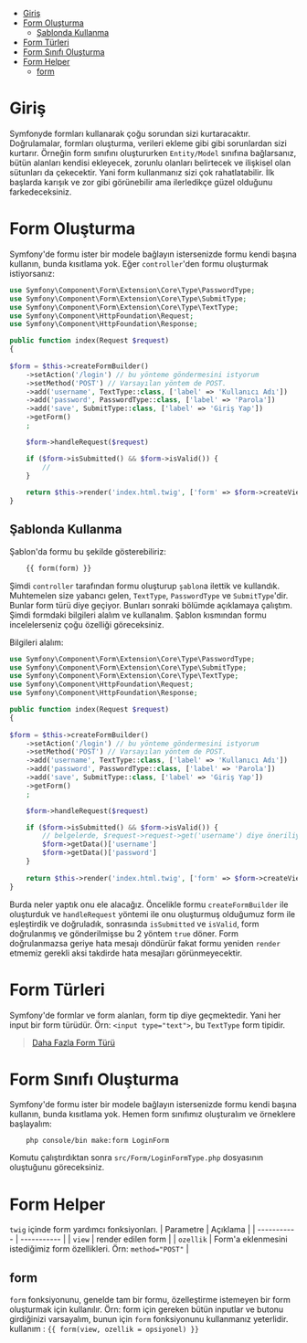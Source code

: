 - [Giriş](#giriş)
- [Form Oluşturma](#form-oluşturma)
  - [Şablonda Kullanma](#şablonda-kullanma)
- [Form Türleri](#form-türleri)
- [Form Sınıfı Oluşturma](#form-sınıfı-oluşturma)
- [Form Helper](#form-helper)
  - [form](#form)
# Giriş 
Symfonyde formları kullanarak çoğu sorundan sizi kurtaracaktır. Doğrulamalar, formları oluşturma, verileri ekleme gibi gibi sorunlardan sizi kurtarır. Örneğin form sınıfını oluştururken `Entity/Model` sınıfına bağlarsanız, bütün alanları kendisi ekleyecek, zorunlu olanları belirtecek ve ilişkisel olan sütunları da çekecektir. Yani form kullanmanız sizi çok rahatlatabilir. İlk başlarda karışık ve zor gibi görünebilir ama ilerledikçe güzel olduğunu farkedeceksiniz.

# Form Oluşturma
Symfony'de formu ister bir modele bağlayın istersenizde formu kendi başına kullanın, bunda kısıtlama yok. Eğer `controller`'den formu oluşturmak istiyorsanız:
```php
use Symfony\Component\Form\Extension\Core\Type\PasswordType;
use Symfony\Component\Form\Extension\Core\Type\SubmitType;
use Symfony\Component\Form\Extension\Core\Type\TextType;
use Symfony\Component\HttpFoundation\Request;
use Symfony\Component\HttpFoundation\Response;

public function index(Request $request)
{
    
$form = $this->createFormBuilder()
    ->setAction('/login') // bu yönteme göndermesini istyorum
    ->setMethod('POST') // Varsayılan yöntem de POST.
    ->add('username', TextType::class, ['label' => 'Kullanıcı Adı'])
    ->add('password', PasswordType::class, ['label' => 'Parola'])
    ->add('save', SubmitType::class, ['label' => 'Giriş Yap'])
    ->getForm()
    ;

    $form->handleRequest($request)  

    if ($form->isSubmitted() && $form->isValid()) {
        //
    }
    
    return $this->render('index.html.twig', ['form' => $form->createView()]);
}
```
## Şablonda Kullanma
Şablon'da formu bu şekilde gösterebiliriz:
```php
    {{ form(form) }}
```
Şimdi `controller` tarafından formu oluşturup `şablon`a ilettik ve kullandık. Muhtemelen size yabancı gelen, `TextType`, `PasswordType` ve `SubmitType`'dir. Bunlar form türü diye geçiyor. Bunları sonraki bölümde açıklamaya çalıştım. 
Şimdi formdaki bilgileri alalım ve kullanalım. Şablon kısmından formu incelelerseniz çoğu özelliği göreceksiniz. 

Bilgileri alalım:
```php
use Symfony\Component\Form\Extension\Core\Type\PasswordType;
use Symfony\Component\Form\Extension\Core\Type\SubmitType;
use Symfony\Component\Form\Extension\Core\Type\TextType;
use Symfony\Component\HttpFoundation\Request;
use Symfony\Component\HttpFoundation\Response;

public function index(Request $request)
{
    
$form = $this->createFormBuilder()
    ->setAction('/login') // bu yönteme göndermesini istyorum
    ->setMethod('POST') // Varsayılan yöntem de POST.
    ->add('username', TextType::class, ['label' => 'Kullanıcı Adı'])
    ->add('password', PasswordType::class, ['label' => 'Parola'])
    ->add('save', SubmitType::class, ['label' => 'Giriş Yap'])
    ->getForm()
    ;

    $form->handleRequest($request)  

    if ($form->isSubmitted() && $form->isValid()) {
        // belgelerde, $request->request->get('username') diye öneriliyor fakat null dönüyor.
        $form->getData()['username']
        $form->getData()['password']
    }
    
    return $this->render('index.html.twig', ['form' => $form->createView()]);
}
```
Burda neler yaptık onu ele alacağız. Öncelikle formu `createFormBuilder` ile oluşturduk ve `handleRequest` yöntemi ile onu oluşturmuş olduğumuz form ile eşleştirdik ve doğruladık, sonrasında `isSubmitted` ve `isValid`, form doğrulanmış ve gönderilmişse bu 2 yöntem `true` döner.
Form doğrulanmazsa geriye hata mesajı döndürür fakat formu yeniden `render` etmemiz gerekli aksi takdirde hata mesajları görünmeyecektir.  

# Form Türleri 
Symfony'de formlar ve form alanları, form tip diye geçmektedir. Yani her input bir form türüdür. Örn: `<input type="text">`, bu `TextType` form tipidir. 
> [Daha Fazla Form Türü](https://symfony.com/doc/current/reference/forms/types.html)
# Form Sınıfı Oluşturma 
Symfony'de formu ister bir modele bağlayın istersenizde formu kendi başına kullanın, bunda kısıtlama yok. Hemen form sınıfımız oluşturalım ve örneklere başlayalım:
```shell
    php console/bin make:form LoginForm
```
Komutu çalıştırdıktan sonra `src/Form/LoginFormType.php` dosyasının oluştuğunu göreceksiniz.

# Form Helper
`twig` içinde form yardımcı fonksiyonları. 
| Parametre   | Açıklama    |
| ----------- | ----------- |
| `view`      | render edilen form       |
| `ozellik`   | Form'a eklenmesini istediğimiz form özellikleri. Örn: `method="POST"`        |
## form
`form` fonksiyonunu, genelde tam bir formu, özelleştirme istemeyen bir form oluşturmak için kullanılır. Örn: form için gereken bütün inputlar ve butonu girdiğinizi varsayalım, bunun için `form` fonksiyonunu kullanmanız yeterlidir.
kullanım : `{{ form(view, ozellik = opsiyonel) }}`

